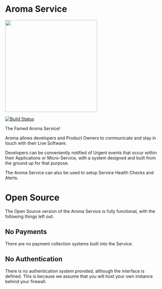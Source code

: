 Aroma Service
==============================================

[<img src="https://raw.githubusercontent.com/RedRoma/Aroma/develop/Graphics/Logo.png" width="300">](https://github.com/RedRoma/Aroma)

[![Build Status](http://jenkins.sirwellington.tech/view/Aroma/job/Aroma%20Service/badge/icon)](http://jenkins.sirwellington.tech/view/Aroma/job/Aroma%20Service/)


The Famed Aroma Service!

Aroma allows developers and Product Owners to communicate and stay in touch with their Live Software.

Developers can be conveniently notified of Urgent events that occur
within their Applications or Micro-Service, with a system designed and built from the ground up for that purpose.

The Aroma Service can also be used to setup Service Health Checks and Alerts.

# Open Source

The Open Source version of the Aroma Service is fully functional, with the following things left out:

## No Payments
There are no payment collection systems built into the Service.

## No Authentication
There is no authentication system provided, although the interface is defined.
This is because we assume that you will host your own instance behind your firewall.
